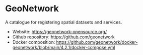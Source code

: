 # GeoNetwork

A catalogue for registering spatial datasets and services.

- Website: https://geonetwork-opensource.org/
- Github repository: https://github.com/geonetwork
- Docker composition: https://github.com/geonetwork/docker-geonetwork/blob/main/4.2.1/docker-compose.yml